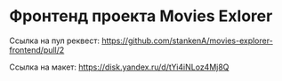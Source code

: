 # Фронтенд проекта Movies Exlorer 

Ссылка на пул реквест: https://github.com/stankenA/movies-explorer-frontend/pull/2

Ссылка на макет: https://disk.yandex.ru/d/tYi4iNLoz4Mj8Q

